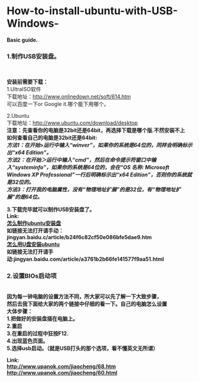 # How-to-install-ubuntu-with-USB-Windows-

<b>Basic guide.</b>
<br/>



<h3>1.制作USB安装盘。</h3><br/>

<b>安装前需要下载：</b><br/>
1.UltraISO软件<br/>
下载地址：http://www.onlinedown.net/soft/614.htm<br/>
可以百度一下or Google it.哪个能下用哪个。<br/>

2.Ubuntu <br/>
下载地址：http://www.ubuntu.com/download/desktop<br/>
<b>注意：<b/>先查看你的电脑是32bit还是64bit，再选择下载是哪个版.不然安装不上<br/>
<b>如何查看自己的电脑是32bit还是64bit:</b><br/>
<i>
<b>方法1：</b>在开始>运行中输入“winver”，如果你的系统是64位的，同样会明确标示出“x64 Edition”。 <br/>
<b>方法2：</b>在开始＞运行中输入“cmd”，然后在命令提示符窗口中输入“systeminfo”，如果你的系统是64位的，会在“OS 名称: Microsoft Windows XP Professional”一行后明确标示出“x64 Edition”，否则你的系统就是32位的。 <br/>
<b>方法3：</b>打开我的电脑属性，没有“物理地址扩展”的是32位，有“物理地址扩展”的是64位。</i>

3.下载完毕就可以制作USB安装盘了。<br/>
Link:<br/>
<a href="jingyan.baidule/b24f6c82cf50e086bfe5dae9.html">怎么制作ubuntu安装盘</a><br/>
如链接无法打开请手动：jingyan.baidu.c/article/b24f6c82cf50e086bfe5dae9.htm<br/>
<a href="jingyan.baidu.c761b2b66fe141577f9aa51.html">怎么用U盘安装ubuntu</a><br/>
如链接无法打开请手动:jingyan.baidu.com/article/a3761b2b66fe141577f9aa51.html

<h3>2.设置BIOs启动项</h3><br/>
因为每一钟电脑的设置方法不同，所大家可以先了解一下大致步骤，<br/>
然后去我下面给大家的两个链接中仔细的看一下。自己的电脑怎么设置<br/>
<b>大体步骤：</b><br/>
1.把做好的安装盘插在电脑上。<br/>
2.重启<br/>
3.在重启的过程中狂按F12.<br/>
4.出现蓝色页面。<br/>
5.选择usb启动。（就是USB打头的那个选项，看不懂英文无所谓）<br/>

Link:<br/>
http://www.upanok.com/jiaocheng/68.htm<br/>
http://www.upanok.com/jiaocheng/60.html<br/>
